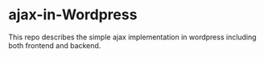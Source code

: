 # ajax-in-Wordpress
This repo describes the simple ajax implementation in wordpress including both frontend and backend.
